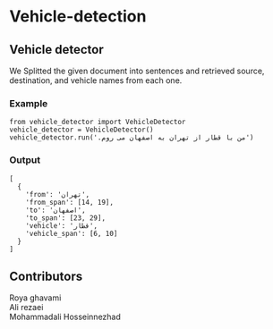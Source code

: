 # Vehicle-detection


## Vehicle detector
We Splitted the given document into sentences and retrieved source, destination, and vehicle names from each one.
### Example
```
from vehicle_detector import VehicleDetector
vehicle_detector = VehicleDetector()
vehicle_detector.run('.من با قطار از تهران به اصفهان می روم')
```

### Output

```
[
  {
    'from': 'تهران',
    'from_span': [14, 19],
    'to': 'اصفهان',
    'to_span': [23, 29],
    'vehicle': 'قطار',
    'vehicle_span': [6, 10]
  }
]
```

## Contributors
Roya ghavami\
Ali rezaei\
Mohammadali Hosseinnezhad
